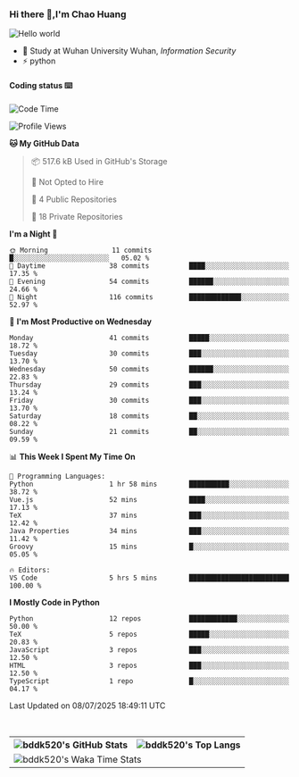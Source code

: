 ### Hi there 👋,I'm Chao Huang


<img src="https://raw.githubusercontent.com/sagar-viradiya/sagar-viradiya/master/resources/banner.png" alt="Hello world">


<br/>


- 🍻  Study at Wuhan University Wuhan, _Information Security_
- ⚡  python



#### Coding status  ⌨️

<!--START_SECTION:waka-->
![Code Time](http://img.shields.io/badge/Code%20Time-854%20hrs%2018%20mins-blue)

![Profile Views](http://img.shields.io/badge/Profile%20Views-0-blue)

**🐱 My GitHub Data** 

> 📦 517.6 kB Used in GitHub's Storage 
 > 
> 🚫 Not Opted to Hire
 > 
> 📜 4 Public Repositories 
 > 
> 🔑 18 Private Repositories 
 > 
**I'm a Night 🦉** 

```text
🌞 Morning                11 commits          █░░░░░░░░░░░░░░░░░░░░░░░░   05.02 % 
🌆 Daytime                38 commits          ████░░░░░░░░░░░░░░░░░░░░░   17.35 % 
🌃 Evening                54 commits          ██████░░░░░░░░░░░░░░░░░░░   24.66 % 
🌙 Night                  116 commits         █████████████░░░░░░░░░░░░   52.97 % 
```
📅 **I'm Most Productive on Wednesday** 

```text
Monday                   41 commits          █████░░░░░░░░░░░░░░░░░░░░   18.72 % 
Tuesday                  30 commits          ███░░░░░░░░░░░░░░░░░░░░░░   13.70 % 
Wednesday                50 commits          ██████░░░░░░░░░░░░░░░░░░░   22.83 % 
Thursday                 29 commits          ███░░░░░░░░░░░░░░░░░░░░░░   13.24 % 
Friday                   30 commits          ███░░░░░░░░░░░░░░░░░░░░░░   13.70 % 
Saturday                 18 commits          ██░░░░░░░░░░░░░░░░░░░░░░░   08.22 % 
Sunday                   21 commits          ██░░░░░░░░░░░░░░░░░░░░░░░   09.59 % 
```


📊 **This Week I Spent My Time On** 

```text
💬 Programming Languages: 
Python                   1 hr 58 mins        ██████████░░░░░░░░░░░░░░░   38.72 % 
Vue.js                   52 mins             ████░░░░░░░░░░░░░░░░░░░░░   17.13 % 
TeX                      37 mins             ███░░░░░░░░░░░░░░░░░░░░░░   12.42 % 
Java Properties          34 mins             ███░░░░░░░░░░░░░░░░░░░░░░   11.42 % 
Groovy                   15 mins             █░░░░░░░░░░░░░░░░░░░░░░░░   05.05 % 

🔥 Editors: 
VS Code                  5 hrs 5 mins        █████████████████████████   100.00 % 
```

**I Mostly Code in Python** 

```text
Python                   12 repos            ████████████░░░░░░░░░░░░░   50.00 % 
TeX                      5 repos             █████░░░░░░░░░░░░░░░░░░░░   20.83 % 
JavaScript               3 repos             ███░░░░░░░░░░░░░░░░░░░░░░   12.50 % 
HTML                     3 repos             ███░░░░░░░░░░░░░░░░░░░░░░   12.50 % 
TypeScript               1 repo              █░░░░░░░░░░░░░░░░░░░░░░░░   04.17 % 
```




 Last Updated on 08/07/2025 18:49:11 UTC
<!--END_SECTION:waka-->

<br/>

<table>
  <tr>
    <th>
      <img alt="bddk520's GitHub Stats" src="https://github-readme-stats-git-masterrstaa-rickstaa.vercel.app/api?username=bddk520&show_icons=true&theme=transparent&hide_border=true" align="center" />
    </th>
    <th>
      <img alt="bddk520's Top Langs" src="https://github-readme-stats-git-masterrstaa-rickstaa.vercel.app/api/top-langs/?username=bddk520&layout=compact&theme=transparent&hide_border=true&langs_count=10&hide=CMake" align="center" /> 
    </th>
  </tr>
  <tr>
    <td colspan=2>
      <img alt="bddk520's Waka Time Stats" src="https://github-readme-stats.vercel.app/api/wakatime?username=bddk&hide_border=true&layout=compact&theme=transparent&custom_title=WorkTimeThisWeek&range=last_7_days" align="center"/>
    </td>
  </tr>
</table>
